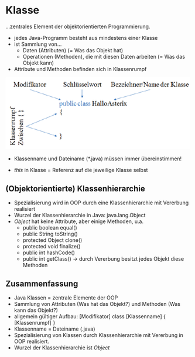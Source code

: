 # Klasse

...zentrales Element der objektorientierten Programmierung.

- jedes Java-Programm besteht aus mindestens einer Klasse
- ist Sammlung von...
  - Daten (Attributen) (= Was das Objekt hat)
  - Operationen (Methoden), die mit diesen Daten arbeiten (= Was das Objekt kann)
- Attribute und Methoden befinden sich in Klassenrumpf

![Allgemeiner Aufbau einer Klasse](images/klassenaufbau.PNG)

- Klassenname und Dateiname (*.java) müssen immer übereinstimmen!

- _this_ in Klasse = Referenz auf die jeweilige Klasse selbst

## (Objektorientierte) Klassenhierarchie

- Spezialisierung wird in OOP durch eine Klassenhierarchie mit Vererbung realisiert
- Wurzel der Klassenhierarchie in Java: java.lang.Object
- _Object_ hat keine Attribute, aber einige Methoden, u.a.
  - public boolean equal()
  - public String toString()
  - protected Object clone()
  - protected void finalize()
  - public int hashCode()
  - public int getClass()
  -> durch Vererbung besitzt jedes Objekt diese Methoden

## Zusammenfassung

- Java Klassen = zentrale Elemente der OOP
- Sammlung von Attributen (Was hat das Objekt?) und Methoden (Was kann das Objekt?)
- allgemein gültiger Aufbau: [Modifikator] class [Klassenname] { [Klassenrumpf] }
- Klassenname = Dateiname (.java)
- Spezialisierung von Klassen durch Klassenhierarchie mit Vererbung in OOP realisiert.
- Wurzel der Klassenhierarchie ist _Object_
